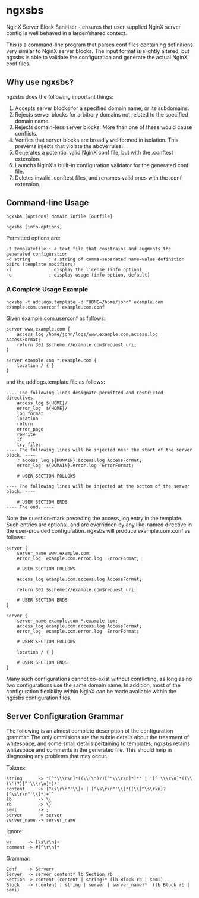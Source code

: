 ngxsbs
======

NginX Server Block Sanitiser - ensures that user supplied NginX server config is well behaved in a larger/shared context.

This is a command-line program that parses conf files containing definitions very similar to NginX server blocks.  The input format is slightly altered, but ngxsbs is able to validate the configuration and generate the actual NginX conf files.

Why use ngxsbs?
---------------

ngxsbs does the following important things:

1. Accepts server blocks for a specified domain name, or its subdomains.
1. Rejects server blocks for arbitrary domains not related to the specified domain name.
1. Rejects domain-less server blocks. More than one of these would cause conflicts.
1. Verifies that server blocks are broadly wellformed in isolation. This prevents injects that violate the above rules.
1. Generates a potential valid NginX conf file, but with the .conftest extension.
1. Launchs NginX's built-in configuration validator for the generated conf file.
1. Deletes invalid .conftest files, and renames valid ones with the .conf extension.

Command-line Usage
------------------

`ngxsbs [options] domain infile [outfile]`

`ngxsbs [info-options]`

Permitted options are:

    -t templatefile : a text file that constrains and augments the generated configuration
    -d string       : a string of comma-separated name=value definition pairs (template modifiers)
    -l              : display the license (info option)
    -u              : display usage (info option, default)

### A Complete Usage Example

`ngxsbs -t addlogs.template -d "HOME=/home/john" example.com example.com.userconf example.com.conf`

Given example.com.userconf as follows:

    server www.example.com {
        access_log /home/john/logs/www.example.com.access.log AccessFormat;
        return 301 $scheme://example.com$request_uri;
    }

    server example.com *.example.com {
        location / { }
    }


and the addlogs.template file as follows:

    ---- The following lines designate permitted and restricted directives. ----
        access_log ${HOME}/
        error_log  ${HOME}/
        log_format
        location
        return
        error_page
        rewrite
        if
        try_files
    ---- The following lines will be injected near the start of the server block. ----
        ? access_log ${DOMAIN}.access.log AccessFormat;
        error_log  ${DOMAIN}.error.log  ErrorFormat;

        # USER SECTION FOLLOWS

    ---- The following lines will be injected at the bottom of the server block. ----

        # USER SECTION ENDS
    ---- The end. ----

Note the question-mark preceding the access_log entry in the template.  Such entries are optional, and are overridden by any like-named directive in the user-provided configuration.  ngxsbs will produce example.com.conf as follows:

    server {
        server_name www.example.com;
        error_log  example.com.error.log  ErrorFormat;

        # USER SECTION FOLLOWS

        access_log example.com.access.log AccessFormat;

        return 301 $scheme://example.com$request_uri;

        # USER SECTION ENDS
    }

    server {
        server_name example.com *.example.com;
        access_log example.com.access.log AccessFormat;
        error_log  example.com.error.log  ErrorFormat;

        # USER SECTION FOLLOWS

        location / { }

        # USER SECTION ENDS
    }

Many such configurations cannot co-exist without conflicting, as long as no two configurations use the same domain name.  In addition, most of the configuration flexibility within NginX can be made available within the ngxsbs configuration files.

Server Configuration Grammar
----------------------------

The following is an almost complete description of the configuration grammar.  The only ommisions are the subtle details about the treatment of whitespace, and some small details pertaining to templates.  ngxsbs retains whitespace and comments in the generated file.  This should help in diagnosing any problems that may occur.

Tokens:

    string      -> "[^"\\\r\n]*((\\(\")?)[^"\\\r\n]*)*" | '[^'\\\r\n]*((\\(\')?)[^'\\\r\n]*)*'
    content     -> [^\s\r\n"'\\]+ | [^\s\r\n"'\\]*((\\[^\s\r\n]?[^\s\r\n"'\\]*)+``
    lb          -> \{
    rb          -> \}
    semi        -> ;
    server      -> server
    server_name -> server_name

Ignore:

    ws      -> [\s\r\n]+
    comment -> #[^\r\n]*

Grammar:

    Conf    -> Server+
    Server  -> server content* lb Section rb
    Section -> content (content | string)* (lb Block rb | semi)
    Block   -> (content | string | server | server_name)*  (lb Block rb | semi)
